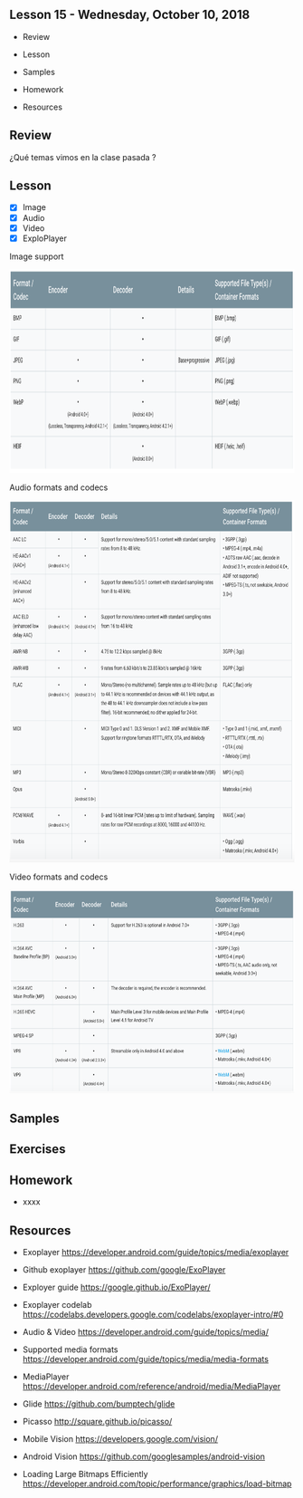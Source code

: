 ## Lesson 15 - Wednesday, October 10, 2018

- Review

- Lesson

- Samples

- Homework

- Resources

## Review

¿Qué temas vimos en la clase pasada ?

## Lesson

- [x] Image
- [x] Audio
- [x] Video
- [x] ExploPlayer

Image support

<img src="https://raw.githubusercontent.com/learning-android-pe/training-resources/master/media/android_image_formats.png" height="360" />

Audio formats and codecs

<img src="https://raw.githubusercontent.com/learning-android-pe/training-resources/master/media/android_audio_formats.png" height="640" />

Video formats and codecs

<img src="https://raw.githubusercontent.com/learning-android-pe/training-resources/master/media/android_video_formats.png" height="360" />

## Samples

## Exercises

## Homework
- xxxx

## Resources 

- Exoplayer https://developer.android.com/guide/topics/media/exoplayer

- Github exoplayer https://github.com/google/ExoPlayer

- Exployer guide https://google.github.io/ExoPlayer/

- Exoplayer codelab https://codelabs.developers.google.com/codelabs/exoplayer-intro/#0

- Audio & Video https://developer.android.com/guide/topics/media/

- Supported media formats https://developer.android.com/guide/topics/media/media-formats

- MediaPlayer https://developer.android.com/reference/android/media/MediaPlayer

- Glide https://github.com/bumptech/glide

- Picasso http://square.github.io/picasso/

- Mobile Vision https://developers.google.com/vision/

- Android Vision https://github.com/googlesamples/android-vision

- Loading Large Bitmaps Efficiently https://developer.android.com/topic/performance/graphics/load-bitmap



